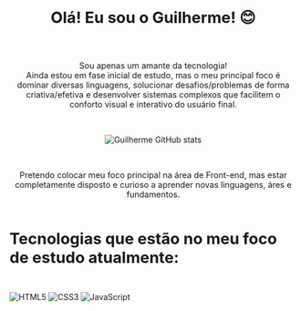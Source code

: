 <div style="display: flex; justify-content: center; align-items: auto">
    <h3 style="font-size: 1.7rem">Olá! Eu sou o Guilherme! 😊</h3>
</div>

<br>

 <p style="font-size: 10.8pt; text-align: center;">Sou apenas um amante da tecnologia! <br> Ainda estou em fase inicial de estudo, mas o meu principal foco é dominar diversas linguagens, solucionar desafios/problemas de forma criativa/efetiva e desenvolver sistemas complexos que facilitem o conforto visual e interativo do usuário final.</p>

 <br>

 <span style="display: flex; justify-content: center;">![Guilherme GitHub stats](https://github-readme-stats.vercel.app/api?username=JustGuif&show_icons=true&theme=radical)</span>

<br>

 <p style="font-size: 10.8pt; text-align: center;">Pretendo colocar meu foco principal na área de Front-end, mas estar completamente disposto e curioso a aprender novas linguagens, áres e fundamentos.</p>

 <div style="display: flex; justify-content: center; align-items: auto">
     <h3 style="font-size: 1.7rem">Tecnologias que estão no meu foco de estudo atualmente:</h3>
 </div>

 <div style="align-center"><br/>
    <img align="center "src="https://img.shields.io/badge/HTML5-E34F26?style=for-the-badge&logo=html5&logoColor=white" alt="HTML5"/>
    <img align="center "src="https://img.shields.io/badge/CSS3-1572B6?style=for-the-badge&logo=css3&logoColor=white" alt="CSS3"/>
    <img align="center "src="https://img.shields.io/badge/JavaScript-F7DF1E?style=for-the-badge&logo=javascript&logoColor=black" alt="JavaScript"/>
 </div>
 <br>
